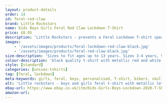 ```yaml
---
layout: product-details
order: 14
id: feral-red-claw
brand: Little Rockstars
name: Kids Boys Girls Feral Red Claw Lockdown T-Shirt
price: £8.95
description: 'Little Rockstars - presents a Feral Lockdown T-shirt specially designed for the child that just wont sit still, never listens and breaks everything they get their hands on! Why not decorate your little ones with this warning message for others to heed during these strange times.'
images: 
    - '/assets/images/products/feral-lockdown-red-claw-black.jpg'
    - '/assets/images/products/feral-red-claw-black.jpg'
size-description: 'Sizes to fit ages up to 13 years. Sizes 3-4 years, 5-6 years, 7-8 years, 9-11 years, 12-13 years.'
colour-description: 'black quality t-shirt with metallic red and white lettering.'
style: [standard]
categories: [unisex-tshirts]
tag: [feral, lockdown]
meta-keywords: girls, feral, boys, personalised, T-shirt, bikers, skulls, cool, cute, little, lady, skull, lucky, rider, rock, rocker, grunge, metal, punk, skater, skull and cross bones, girls skull t-shirt, girls skull tee, gigs, festivals, look cool, toddler, teen
alt: 'Little rockstars - boys and girls feral t-shirt with metallic lettering perfect for birthdays or as a gift or present for your feral little rockstars'
ebay-url: https://www.ebay.co.uk/itm/Kids-Girls-Boys-Lockdown-2020-T-Shirt-Feral-Red-Metallic-Tiger-Claw-Scratch-Tee/313116932337?hash=item48e73938f1:g:Z~YAAOSwyyZe5932&var=611836637162
amazon-url: 
---
```

